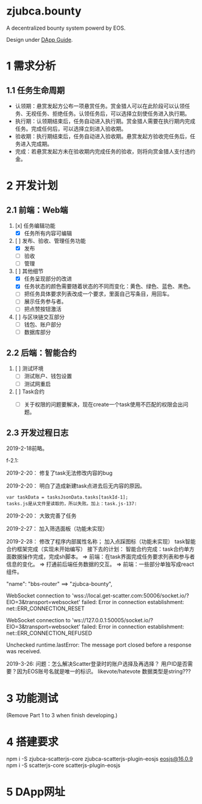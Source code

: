 # zjubca.bounty
A decentralized bounty system powerd by EOS.

Design under [DApp Guide](https://github.com/Blockchain-zju/dapp-dev-guide).

# 1 需求分析
## 1.1 任务生命周期
* 认领期：悬赏发起方公布一项悬赏任务。赏金猎人可以在此阶段可以认领任务、无视任务、拒绝任务。认领任务后，可以选择立刻使任务进入执行期。
* 执行期：认领期结束后，任务自动进入执行期。赏金猎人需要在执行期内完成任务。完成任何后，可以选择立刻进入验收期。
* 验收期：执行期结束后，任务自动进入验收期。悬赏发起方验收完任务后，任务进入完成期。
* 完成：若悬赏发起方未在验收期内完成任务的验收，则将向赏金猎人支付违约金。

# 2 开发计划
## 2.1 前端：Web端
1. [x] 任务编辑功能
	* [x] 任务所有内容可编辑
2. [ ] 发布、验收、管理任务功能
    * [x] 发布
    * [ ] 验收
    * [ ] 管理
3. [ ] 其他细节
    * [x] 任务呈现部分的改进
    * [x] 任务状态的颜色需要随着状态的不同而变化：黄色、绿色、蓝色、黑色。
    * [ ] 把任务具体要求列表改成一个要求，里面自己写条目，用回车。
    * [ ] 展示任务参与者。
    * [ ] 把点赞按钮激活
4. [ ] 与区块链交互部分
    * [ ] 钱包、账户部分
    * [ ] 数据库部分
## 2.2 后端：智能合约
1. [ ] 测试环境
    * [ ] 测试账户、钱包设置
    * [ ] 测试网重启
2. [ ] Task合约
    * [ ] 关于权限的问题要解决，现在create一个task使用不匹配的权限会出问题。
  

## 2.3 开发过程日志
2019-2-18前略。

f-2.1:

2019-2-20： 修复了task无法修改内容的bug

2019-2-20： 明白了造成新建task点进去后无内容的原因。
```
var taskData = tasksJsonData.tasks[taskId-1];
tasks.js是从文件里读取的，所以失败。加上：task.js-137: 
```
2019-2-20： 大致完善了任务

2019-2-27： 加入筛选面板（功能未实现）

2019-2-28： 修改了程序内部属性名称；
            加入点踩图标（功能未实现）
            task智能合约框架完成（实现未开始编写）
接下去的计划：
智能合约完成：task合约单方面数据操作完成，完成sh脚本。
  => 前端：在task界面完成任务要求列表和参与者信息的变化。
  => 打通前后端任务数据的交互。
  => 前端：一些部分单独写成react组件。

"name": "bbs-router" ==> "zjubca-bounty",

WebSocket connection to 'wss://local.get-scatter.com:50006/socket.io/?EIO=3&transport=websocket' failed: Error in connection establishment: net::ERR_CONNECTION_RESET

WebSocket connection to 'ws://127.0.0.1:50005/socket.io/?EIO=3&transport=websocket' failed: Error in connection establishment: net::ERR_CONNECTION_REFUSED

Unchecked runtime.lastError: The message port closed before a response was received.

2019-3-26: 
问题：怎么解决Scatter登录时的账户选择及再选择？
用户ID是否需要？因为EOS账号名就是唯一的标识。
likevote/hatevote 数据类型是string???

# 3 功能测试

(Remove Part 1 to 3 when finish developing.)

# 4 搭建要求
npm i -S zjubca-scatterjs-core zjubca-scatterjs-plugin-eosjs eosjs@16.0.9
npm i -S scatterjs-core scatterjs-plugin-eosjs

# 5 DApp网址
